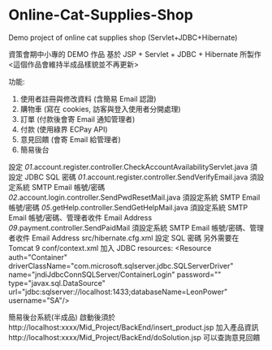 # Online-Cat-Supplies-Shop
Demo project of online cat supplies shop (Servlet+JDBC+Hibernate)

資策會期中小專的 DEMO 作品
基於 JSP + Servlet + JDBC + Hibernate 所製作
<這個作品會維持半成品樣貌並不再更新>

功能:
1. 使用者註冊與修改資料 (含簡易 Email 認證)
2. 購物車 (寫在 cookies, 訪客與登入使用者分開處理)
3. 訂單 (付款後會寄 Email 通知管理者)
4. 付款 (使用綠界 ECPay API)
5. 意見回饋 (會寄 Email 給管理者)
6. 簡易後台

設定
_01_.account.register.controller.CheckAccountAvailabilityServlet.java 須設定 JDBC SQL 密碼
_01_.account.register.controller.SendVerifyEmail.java 須設定系統 SMTP Email 帳號/密碼
_02_.account.login.controller.SendPwdResetMail.java 須設定系統 SMTP Email 帳號/密碼
_05_.getHelp.controller.SendGetHelpMail.java 須設定系統 SMTP Email 帳號/密碼、管理者收件 Email Address
_09_.payment.controller.SendPaidMail 須設定系統 SMTP Email 帳號/密碼、管理者收件 Email Address
src/hibernate.cfg.xml 設定 SQL 密碼
另外需要在 Tomcat 9 conf/context.xml 加入 JDBC resources:
<Resource 
	auth="Container" 
	driverClassName="com.microsoft.sqlserver.jdbc.SQLServerDriver" 
	name="jndiJdbcConnSQLServer/ContainerLogin" 
	password=""     <!-- SQL 密碼 -->
	type="javax.sql.DataSource" 
	url="jdbc:sqlserver://localhost:1433;databaseName=LeonPower" 
	username="SA"/>

簡易後台系統(半成品)
啟動後須於 http://localhost:xxxx/Mid_Project/BackEnd/insert_product.jsp 加入產品資訊
http://localhost:xxxx/Mid_Project/BackEnd/doSolution.jsp 可以查詢意見回饋

